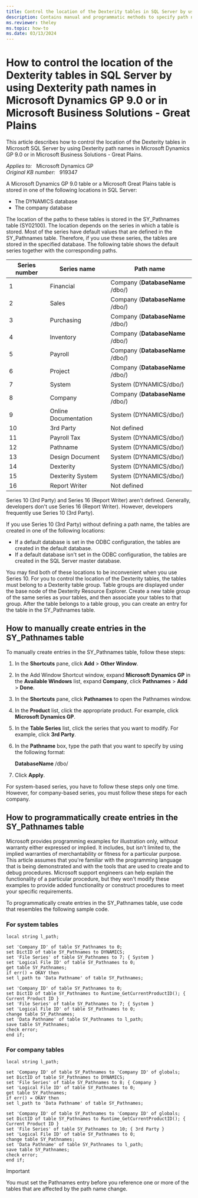 ```yaml
---
title: Control the location of the Dexterity tables in SQL Server by using Dexterity path names in Microsoft Dynamics GP 9.0 or in Microsoft Business Solutions - Great Plains
description: Contains manual and programmatic methods to specify path names for Dexterity tables.
ms.reviewer: theley
ms.topic: how-to
ms.date: 03/13/2024
---
```

# How to control the location of the Dexterity tables in SQL Server by using Dexterity path names in Microsoft Dynamics GP 9.0 or in Microsoft Business Solutions - Great Plains

This article describes how to control the location of the Dexterity tables in Microsoft SQL Server by using Dexterity path names in Microsoft Dynamics GP 9.0 or in Microsoft Business Solutions - Great Plains.

_Applies to:_ &nbsp; Microsoft Dynamics GP  
_Original KB number:_ &nbsp; 919347

A Microsoft Dynamics GP 9.0 table or a Microsoft Great Plains table is stored in one of the following locations in SQL Server:

- The DYNAMICS database
- The company database

The location of the paths to these tables is stored in the SY_Pathnames table (SY02100). The location depends on the series in which a table is stored. Most of the series have default values that are defined in the SY_Pathnames table. Therefore, if you use these series, the tables are stored in the specified database. The following table shows the default series together with the corresponding paths.

| Series number| Series name| Path name |
|---|---|---|
|1|Financial|Company (**DatabaseName** /dbo/)|
|2|Sales|Company (**DatabaseName** /dbo/)|
|3|Purchasing|Company (**DatabaseName** /dbo/)|
|4|Inventory|Company (**DatabaseName** /dbo/)|
|5|Payroll|Company (**DatabaseName** /dbo/)|
|6|Project|Company (**DatabaseName** /dbo/)|
|7|System|System (DYNAMICS/dbo/)</br>|
|8|Company|Company (**DatabaseName** /dbo/)|
|9|Online Documentation|System (DYNAMICS/dbo/)</br>|
|10|3rd Party|Not defined|
|11|Payroll Tax|System (DYNAMICS/dbo/)</br>|
|12|Pathname|System (DYNAMICS/dbo/)</br>|
|13|Design Document|System (DYNAMICS/dbo/)</br>|
|14|Dexterity|System (DYNAMICS/dbo/)</br>|
|15|Dexterity System|System (DYNAMICS/dbo/)</br>|
|16|Report Writer|Not defined|

Series 10 (3rd Party) and Series 16 (Report Writer) aren't defined. Generally, developers don't use Series 16 (Report Writer). However, developers frequently use Series 10 (3rd Party).

If you use Series 10 (3rd Party) without defining a path name, the tables are created in one of the following locations:

- If a default database is set in the ODBC configuration, the tables are created in the default database.
- If a default database isn't set in the ODBC configuration, the tables are created in the SQL Server master database.

You may find both of these locations to be inconvenient when you use Series 10. For you to control the location of the Dexterity tables, the tables must belong to a Dexterity table group. Table groups are displayed under the base node of the Dexterity Resource Explorer. Create a new table group of the same series as your tables, and then associate your tables to that group. After the table belongs to a table group, you can create an entry for the table in the SY_Pathnames table.

## How to manually create entries in the SY_Pathnames table

To manually create entries in the SY_Pathnames table, follow these steps:

1. In the **Shortcuts** pane, click **Add** > **Other Window**.
2. In the Add Window Shortcut window, expand **Microsoft Dynamics GP** in the **Available Windows** list, expand **Company**, click **Pathnames** > **Add** > **Done**.
3. In the **Shortcuts** pane, click **Pathnames** to open the Pathnames window.
4. In the **Product** list, click the appropriate product. For example, click **Microsoft Dynamics GP**.
5. In the **Table Series** list, click the series that you want to modify. For example, click **3rd Party**.
6. In the **Pathname** box, type the path that you want to specify by using the following format:

    **DatabaseName** /dbo/
7. Click **Apply**.

For system-based series, you have to follow these steps only one time. However, for company-based series, you must follow these steps for each company.

## How to programmatically create entries in the SY_Pathnames table

Microsoft provides programming examples for illustration only, without warranty either expressed or implied. It includes, but isn't limited to, the implied warranties of merchantability or fitness for a particular purpose. This article assumes that you're familiar with the programming language that is being demonstrated and with the tools that are used to create and to debug procedures. Microsoft support engineers can help explain the functionality of a particular procedure, but they won't modify these examples to provide added functionality or construct procedures to meet your specific requirements.

To programmatically create entries in the SY_Pathnames table, use code that resembles the following sample code.

### For system tables

```console
local string l_path;

set 'Company ID' of table SY_Pathnames to 0;
set DictID of table SY_Pathnames to DYNAMICS;
set 'File Series' of table SY_Pathnames to 7; { System }
set 'Logical File ID' of table SY_Pathnames to 0;
get table SY_Pathnames;
if err() = OKAY then
set l_path to 'Data Pathname' of table SY_Pathnames;

set 'Company ID' of table SY_Pathnames to 0;
set DictID of table SY_Pathnames to Runtime_GetCurrentProductID(); { Current Product ID }
set 'File Series' of table SY_Pathnames to 7; { System }
set 'Logical File ID' of table SY_Pathnames to 0;
change table SY_Pathnames;
set 'Data Pathname' of table SY_Pathnames to l_path;
save table SY_Pathnames;
check error;
end if;
```

### For company tables

```console
local string l_path;

set 'Company ID' of table SY_Pathnames to 'Company ID' of globals;
set DictID of table SY_Pathnames to DYNAMICS;
set 'File Series' of table SY_Pathnames to 8; { Company }
set 'Logical File ID' of table SY_Pathnames to 0;
get table SY_Pathnames;
if err() = OKAY then
set l_path to 'Data Pathname' of table SY_Pathnames;

set 'Company ID' of table SY_Pathnames to 'Company ID' of globals;
set DictID of table SY_Pathnames to Runtime_GetCurrentProductID(); { Current Product ID }
set 'File Series' of table SY_Pathnames to 10; { 3rd Party }
set 'Logical File ID' of table SY_Pathnames to 0;
change table SY_Pathnames;
set 'Data Pathname' of table SY_Pathnames to l_path;
save table SY_Pathnames;
check error;
end if;
```

> [!IMPORTANT]
> You must set the Pathnames entry before you reference one or more of the tables that are affected by the path name change.
